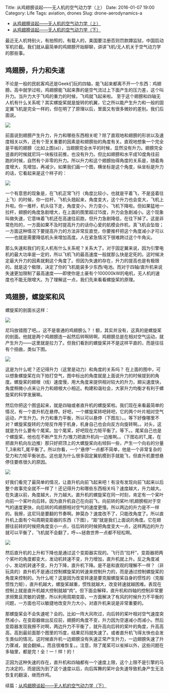 Title: 从鸡翅膀谈起——无人机的空气动力学（上）
Date: 2016-01-07 19:00
Category: Life
Tags: aviation, drones
Slug: drone-aerodynamics-a

* [从鸡翅膀谈起——无人机的空气动力学（上）](/drone-aerodynamics-a.html)
* [从鸡翅膀谈起——无人机的空气动力学（下）](/drone-aerodynamics-b.html)

最近无人机特别火，有拍照的，有载人的，美国要注册否则罚款蹲监狱，中国启动军机拦截。我们就从最简单的鸡翅膀开始聊聊，讲讲飞机/无人机关于空气动力学的那些事。

## 鸡翅膀，升力和失速

不论是一般的民航客鸡还是Geek们玩的四轴，能飞起来都离不开一个东西：鸡翅膀。高中就学过啦，鸡翅膀能飞起来靠的是空气流过上下面产生的压力差，这个叫升力。当升力大于飞鸡的重力的时候，飞鸡就飞起来啦。 至于这个翅膀和四轴无人机有什么关系呢？其实螺旋桨就是旋转的机翼，它之所以能产生升力和一般的固定翼飞机是完全一样的，但在明了了原理以后，里面又有很多微妙的差别。我们后面说。

![](/images/aerodynamics_1.png)

前面说到翅膀产生升力，升力和哪些东西相关呢？除了直观地和翅膀的形状以及速度相关以外，还有个至关重要的因素是和翅膀抬的角度有关。直观地想象一个完全是平板的翅膀（比如上图(a)），当翅膀完全水平的时候，显然没有升力。翅膀完全竖直的时候就尼玛一块板往前推，也没有升力。但比如翅膀和水平成10度角往前跑的时候，自然有个非零的升力。所以升力和这个翅膀抬得角度的关系是，随着角度增大，先增加，再减少。如果我们画一个图，横坐标是这个角度，纵坐标是升力的话，它看起来是这个样子的：

![](/images/aerodynamics_2.png)

一个有意思的现象是，在飞机正常飞行（角度比较小，也就是平着飞，不是竖着往上飞）的时候，你一拉杆，飞机头翘起来，角度变大，这个升力也会变大，飞机上升啦。你一推杆，机头往下走，角度变小，升力变小，飞机下降啦。但如果猛地一拉杆，翅膀的角度急剧增大，在上面的图里超过15度，升力会急剧减小。这个现象叫做失速，它意味着飞机还在高速往前跑，但升力急剧降低，在往下掉了。这是非常危险的，一方面如果不及时提高升力的话你心爱的航模会炸机，真飞机会坠毁；一方面这种情况下要提高升力的方法非常反直觉，你要推杆把这个角度减小才可以——也就是需要降低机头来增加高度。人在紧急情况下很难跨过这个牛角尖。

那么失速和我们的无人机有什么关系呢？关系大了。对于固定翼来说，因为引擎电机的最大功率是一定的，所以飞机飞的最高速度一般就那么快是定死的。这时候决定最大升力的因素就剩这个角度了。但因为失速的存在，升力的提高也是有极限的。就是这个极限，决定了你的飞机能装多少东西/电池。而对于四轴/直升机来说失速更加限制了最高速度——即使你是土豪有个100000kW的电机，无人机的速度也不能无限增大。为了理解这一点，我们先来看看螺旋桨的原理。

## 鸡翅膀，螺旋桨和风

螺旋桨的剖面长这样：

![](/images/aerodynamics_3.png)

尼玛放错图了吧。。这不是普通的鸡翅膀么？！额，其实并没有，这真的是螺旋桨的剖面。他就是两个鸡翅膀连一起然后转啊转啊，鸡翅膀总是在相对空气运动，就产生升力——这里就是拉力了。但我们看到的螺旋桨并不是这样平直的，而是往往有个扭曲，类似下图。

![](/images/aerodynamics_4.png)

这是为什么呢？还记得升力（这里是动力）和角度的关系吗？ 在上面的图中，可以想象螺旋桨在向下拍打空气，图中标出的角度就是上面说升力的时候提到的角度。螺旋桨的翅根（线）速度慢，用大角度来提供相对较大的升力，翅尖速度快，角度稍微小点来让升力和翅根大小相近。构建和谐社会，大家升力均衡才有利于螺旋桨的科学发展嘛。

然后你把这个图竖起来，就是四轴或者直升机的螺旋桨啦。我们现在来看最简单的情况，有一个直升机在悬停。好吧，一个螺旋桨转吧转吧，它的两个叶片相对空气运动，产生升力。升力和重力平衡，所以可以悬停（下图左）。。等下好像哪里不对？螺旋桨旋转的力矩反作用于机身，机身自己也会向反方向旋转啊。。对头，这就是为什么要有个尾桨。加个尾桨，好吧现在力矩平衡了。等下。。尾桨自己也是个螺旋桨，他也在不断产生升力/推力把直升机向一边推啊。。（下图右的T\_尾，在把直升机向左边推）那只好把顶上的大螺旋桨向右倾斜一些，产生一个向右的分量T\_3来和T\_尾平衡了。所以你看，一个“悬停”一点都不简单，他是一个非常复杂的受力和力矩平衡状态。这也是为什么很多固定翼航模到手就能飞，但直升机要想悬停住要练很久的原因。

![](/images/aerodynamics_5.png)

好我们看完了最简单的情况，让直升机向前飞起来吧！有没有发现向前飞起来以后整个故事完全就不一样了！还记得升力和哪些东西相关吗？速度越大，升力越大。在失速以前，角度越大，升力越大。直升机的螺旋桨在同一时刻，肯定有一个桨叶向前一个桨叶向后转。因为直升机自己在向前飞，向前转的桨叶/机翅膀相对于空气的速度更快，向后转的鸡翅膀相对空气的速度更慢。所以两边的升力是不一样的。我擦，这尼玛是要翻的节奏啊。肿莫办？速度改不了，只能改角度了。所以直升机上面有个叫周期变距器的东西（下图），“距”就是我们上面说的角度。它在翅膀往前转的时候把角度变小一点，往后转的时候把角度变大一点，这样两边的升力就可以平衡了，飞机就不会翻了，呼~~拯救世界一点都不轻松啊。

![](/images/aerodynamics_6.png)

然后直升机的上升和下降也是通过这个变距器实现的。飞行员“拉杆”，变距器把两个桨叶的角度都变大，发动机转速不变，升力增加，直升机就上升。反之角度减小，发动机转速不变，升力下降，直升机下降。是不是和直观的理解不一样？（非玩具的）直升机不是通过控制螺旋桨的转速来控制升力的，而是通过控制螺旋桨的角度来控制的。为什么呢？这是因为改变转速是要克服螺旋桨自身的惯性的（克服惯性力矩），直升机越大，螺旋桨越重，惯性就越大，改变转速就越困难。表现在控制上就是直升机越大控制就越“肉”。但下面会解释，直升机和四轴的控制非常要求频繁且灵敏的调整，所以利用周期变距，一方面解决了有风的时候升力不平衡的问题，一方面也可以敏捷地改变升力大小，对直升机来说是非常重要的。

那螺旋桨会不会失速呢？会的。比如一阵大风吹过，向后转的桨叶相对空气速度突然减小，在变距器做出反应前，翅膀的角度不变，升力因为空速减小而减小。然后变距器发现我擦不对啊，两边升力不平衡了，就升高向后转的桨叶的角度，升高高高，高到最前面那个图里的15度，结果尼玛就失速了。或者直升机飞得太快也会发生类似的情况。这时候直升机一边翅膀没有失速正常产生升力，一边翅膀失速了升力骤减，就会翻掉。。而且很难恢复。。注意，除了尾桨可以省掉以外，这些问题在多轴里，都是完！全！一！样！的！

正因为这种失速的存在，直升机和四轴都有一个速度上限，这个上限不是引擎的马力决定的，而是因为到了这个速度以后，向后挥舞的桨叶会失速导致机身产生无法恢复的翻滚，继而炸鸡。

续篇：[从鸡翅膀谈起——无人机的空气动力学（下）](/drone-aerodynamics-b.html)
